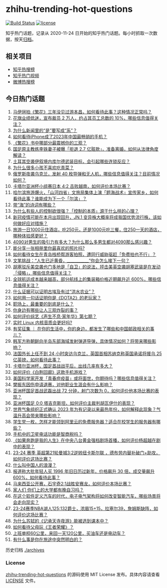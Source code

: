 # zhihu-trending-hot-questions

[![Build Status](https://github.com/justjavac/zhihu-trending-hot-questions/workflows/ci/badge.svg?branch=master)](https://github.com/justjavac/zhihu-trending-hot-questions/actions)
[![license](https://img.shields.io/github/license/justjavac/zhihu-trending-hot-questions)](https://github.com/justjavac/zhihu-trending-hot-questions/blob/master/LICENSE)

知乎热门话题，记录从 2020-11-24
日开始的知乎热门话题。每小时抓取一次数据，按天[归档](./archives)。

## 相关项目

- [知乎热搜榜](https://github.com/justjavac/zhihu-trending-top-search)
- [知乎热门视频](https://github.com/justjavac/zhihu-trending-hot-video)
- [微博热搜榜](https://github.com/justjavac/weibo-trending-hot-search)

## 今日热门话题

<!-- BEGIN -->
<!-- 最后更新时间 Mon Jan 15 2024 01:15:53 GMT+0800 (China Standard Time) -->

1. [马伊琍拍《繁花》三年没见过游本昌，如何看待此事？这种情况正常吗？](https://www.zhihu.com/question/639414749)
1. [花旗业绩低迷，宣布裁员 2 万人，约占其员工总数的 10%，哪些信息值得关注？](https://www.zhihu.com/question/639470606)
1. [为什么新闻里的“是”要写成“系”？](https://www.zhihu.com/question/264740173)
1. [如何看待iPhone成了2023年中国最畅销的手机？](https://www.zhihu.com/question/639345989)
1. [《繁花》书中哪部分最震撼你的三观？](https://www.zhihu.com/question/597662749)
1. [国足原主教练李铁妻子被曝「拒退 2.7 亿赃款」，准备离婚，如何从法律角度解读？](https://www.zhihu.com/question/639484635)
1. [土耳其空袭伊叙境内库尔德武装目标，会引起哪些连锁反应？](https://www.zhihu.com/question/639476424)
1. [为什么很多小孩不喜欢吃青菜？](https://www.zhihu.com/question/639172518)
1. [俄罗斯夜袭乌克兰，发射 40 枚导弹和无人机，哪些信息值得关注？目前情况如何？](https://www.zhihu.com/question/639484057)
1. [卡塔尔亚洲杯小组赛日本 4:2 击败越南，如何评价本场比赛？](https://www.zhihu.com/question/639502004)
1. [哈尔滨旅游爆火，「山河四省」文旅局集体上演「题海战术」宣传家乡，如何看待此事？谁能成为下一个「尔滨」？](https://www.zhihu.com/question/639430099)
1. [带“海”的诗词有哪些？](https://www.zhihu.com/question/639474535)
1. [为什么有些人的控制欲很强？「控制的本质」源于什么样的心理？](https://www.zhihu.com/question/632629359)
1. [新冠疫情可能在本月出现回升，JN.1 变异株大概率将成我国优势流行株，该如何做好应对措施？](https://www.zhihu.com/question/639491152)
1. [旅游一日1000元住酒店，吃250元，还是1000元吃三餐，住250一天的酒店，哪种体验感更好？](https://www.zhihu.com/question/637085768)
1. [4090对男生的吸引力有多大？为什么那么多男生都对4090那么感兴趣？](https://www.zhihu.com/question/639491484)
1. [能分享一张相册里你最喜欢的照片吗?](https://www.zhihu.com/question/629887065)
1. [如何看待女生在青岛栈桥帮游客拍照，遭同行威胁驱赶「免费拍也不行」？](https://www.zhihu.com/question/639013377)
1. [文笔挑战：“人生已近黄昏，___________”你会怎么接下一句？](https://www.zhihu.com/question/639500309)
1. [胡塞驳斥美空袭也门多地是「自卫」的说法，抨击美英空袭胡塞武装是在发动「侵略」，哪些信息值得关注？](https://www.zhihu.com/question/639483758)
1. [全球航运成本越来越高，部分航线上的集装箱价格近期飙升近 600%，哪些信息值得关注？](https://www.zhihu.com/question/639492169)
1. [什么证据可以证明古埃及有过“洪水农业”？](https://www.zhihu.com/question/639045105)
1. [如何用一句话证明你是《DOTA2》的老玩家？](https://www.zhihu.com/question/638860998)
1. [职场上，最重要的到底是什么？](https://www.zhihu.com/question/633858851)
1. [你身边有哪些让人三观炸裂的事？](https://www.zhihu.com/question/636442105)
1. [如何评价综艺《声生不息·家年华》第七期？](https://www.zhihu.com/question/639329443)
1. [实时 Linux 内核音质会更好吗?](https://www.zhihu.com/question/530950907)
1. [有奖征集 ｜ 在你的生活中，你的身边，都发生了哪些和中国邮政相关的事儿？](https://www.zhihu.com/question/637627982)
1. [韩军方称朝鲜向半岛东部海域发射弹道导弹，具体情况如何？将带来哪些影响？](https://www.zhihu.com/question/639494386)
1. [法国外长上任不到 24 小时突访乌克兰，英国首相苏纳克称英国承诺将援乌 25 亿英镑，如何看待此事？](https://www.zhihu.com/question/639420784)
1. [卡塔尔亚洲杯，国足首战战平后，出线几率有多大？](https://www.zhihu.com/question/639450289)
1. [如何评价《白荆回廊》这款手机游戏？](https://www.zhihu.com/question/504471143)
1. [美国科学家开发「青春痘疫苗」或将面世，你期待吗？哪些信息值得关注？](https://www.zhihu.com/question/639056001)
1. [樊振东因伤申请退赛，对他职业生涯会有什么影响？](https://www.zhihu.com/question/639358816)
1. [亚洲杯国足首战武磊出战 72 分钟，射门次数为 0，如何评价他本场比赛的表现？](https://www.zhihu.com/question/639450397)
1. [亚洲杯国足 0:0 塔吉克斯坦，如何评价主裁判胡瓦伊什的表现？](https://www.zhihu.com/question/639474516)
1. [世界气象组织正式确认 2023 年为有记录以来最热年份，如何解释此现象？气温升高会带来哪些影响？](https://www.zhihu.com/question/639415631)
1. [学生党一枚，怎样才能领到阿里云的免费服务器？适合在校学生的服务器有哪些？](https://www.zhihu.com/question/639413049)
1. [手机中的卫星电话功能是智商税吗？](https://www.zhihu.com/question/636162748)
1. [《如果奔跑是我的人生》在中央八台黄金强档剧场首播，如何评价杨超越在剧中的表现？](https://www.zhihu.com/question/639107506)
1. [23-24 赛季 英超第21轮曼城3:2逆转纽卡斯尔联 ，德布劳内替补破门+助攻，如何评价这场比赛？](https://www.zhihu.com/question/639451374)
1. [什么叫中国人的浪漫？](https://www.zhihu.com/question/638573300)
1. [报道称大批年轻人买 1996 年旧日历过新年，价格飙升 30 倍，成交量飙升 600%，如何看待此事？](https://www.zhihu.com/question/639224731)
1. [马来西亚公开赛，石宇奇2:1战胜安赛龙，如何评价本场比赛？](https://www.zhihu.com/question/639439466)
1. [家人们 你们上的大学都有晚自习吗？](https://www.zhihu.com/question/629996737)
1. [在这个软件定义汽车的时代，电子电气架构将如何改变智能汽车，哪些场景将会走向现实？](https://www.zhihu.com/question/639318363)
1. [23-24赛季NBA湖人125:132爵士，浓眉15+15，拉塞尔39，詹姆斯缺阵，如何评价这场比赛？](https://www.zhihu.com/question/639473876)
1. [为什么苏轼的《记承天寺夜游》能被选到课本中？](https://www.zhihu.com/question/38496786)
1. [如何看待父母玩《王者荣耀》？](https://www.zhihu.com/question/303534864)
1. [上班单程60公里，来回一天120公里，买油车还是电动车？](https://www.zhihu.com/question/637048695)
1. [有什么事是你在旅途中突然明白的？](https://www.zhihu.com/question/634332754)

<!-- END -->

历史归档 [./archives](./archives)

### License

[zhihu-trending-hot-questions](https://github.com/justjavac/zhihu-trending-hot-questions)
的源码使用 MIT License 发布。具体内容请查看 [LICENSE](./LICENSE) 文件。
